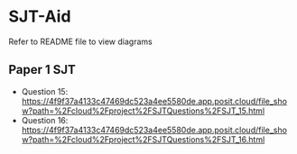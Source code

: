 # SJT-Aid
Refer to README file to view diagrams

## Paper 1 SJT
* Question 15: https://4f9f37a4133c47469dc523a4ee5580de.app.posit.cloud/file_show?path=%2Fcloud%2Fproject%2FSJTQuestions%2FSJT_15.html 
* Question 16: https://4f9f37a4133c47469dc523a4ee5580de.app.posit.cloud/file_show?path=%2Fcloud%2Fproject%2FSJTQuestions%2FSJT_16.html

